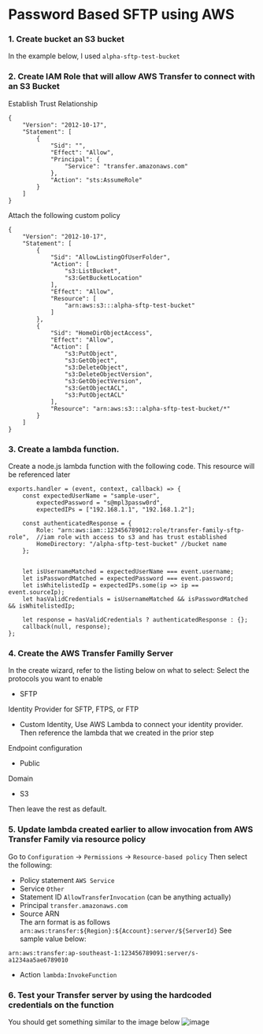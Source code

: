 # Password Based SFTP using AWS
### 1. Create bucket an S3 bucket
In the example below, I used `alpha-sftp-test-bucket`

### 2. Create IAM Role that will allow AWS Transfer to connect with an S3 Bucket
Establish Trust Relationship
```
{
    "Version": "2012-10-17",
    "Statement": [
        {
            "Sid": "",
            "Effect": "Allow",
            "Principal": {
                "Service": "transfer.amazonaws.com"
            },
            "Action": "sts:AssumeRole"
        }
    ]
}
```
Attach the following custom policy
```
{
    "Version": "2012-10-17",
    "Statement": [
        {
            "Sid": "AllowListingOfUserFolder",
            "Action": [
                "s3:ListBucket", 
                "s3:GetBucketLocation"
            ],
            "Effect": "Allow",
            "Resource": [
                "arn:aws:s3:::alpha-sftp-test-bucket"
            ]
        },
        {
            "Sid": "HomeDirObjectAccess",
            "Effect": "Allow",
            "Action": [
                "s3:PutObject",
                "s3:GetObject",
                "s3:DeleteObject",
                "s3:DeleteObjectVersion",
                "s3:GetObjectVersion",
                "s3:GetObjectACL",
                "s3:PutObjectACL"
            ],
            "Resource": "arn:aws:s3:::alpha-sftp-test-bucket/*"
        }
    ]
}
```

### 3. Create a lambda function.
Create a node.js lambda function with the following code. This resource will be referenced later

```
exports.handler = (event, context, callback) => {
    const expectedUserName = "sample-user",
        expectedPassword = "s@mpl3passw0rd",
        expectedIPs = ["192.168.1.1", "192.168.1.2"];

    const authenticatedResponse = {
        Role: "arn:aws:iam::123456789012:role/transfer-family-sftp-role",  //iam role with access to s3 and has trust established
        HomeDirectory: "/alpha-sftp-test-bucket" //bucket name
    };


    let isUsernameMatched = expectedUserName === event.username;
    let isPasswordMatched = expectedPassword === event.password;
    let isWhitelistedIp = expectedIPs.some(ip => ip == event.sourceIp);
    let hasValidCredentials = isUsernameMatched && isPasswordMatched && isWhitelistedIp;

    let response = hasValidCredentials ? authenticatedResponse : {};
    callback(null, response);
};
```

### 4. Create the AWS Transfer Familly Server
In the create wizard, refer to the listing below on what to select:
Select the protocols you want to enable
- SFTP 

Identity Provider for SFTP, FTPS, or FTP
- Custom Identity, Use AWS Lambda to connect your identity provider. Then reference the lambda that we created in the prior step

Endpoint configuration
- Public

Domain
- S3

Then leave the rest as default.

### 5. Update lambda created earlier to allow invocation from AWS Transfer Family via resource policy
Go to `Configuration` -> `Permissions` -> `Resource-based policy`
Then select the following:
- Policy statement
`AWS Service`
- Service
`Other`
- Statement ID
`AllowTransferInvocation`  (can be anything actually)
- Principal
`transfer.amazonaws.com`
- Source ARN  
The arn format is as follows 
`arn:aws:transfer:${Region}:${Account}:server/${ServerId}` See sample value below:
 ```
 arn:aws:transfer:ap-southeast-1:123456789091:server/s-a1234aa5ae6789010
 ```
- Action 
`lambda:InvokeFunction`


### 6. Test your Transfer server by using the hardcoded credentials on the function

You should get something similar to the image below
![image](https://user-images.githubusercontent.com/73715060/186577822-25b60725-1374-4696-b5c0-2e87a2a4431b.png)





